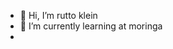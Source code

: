- 👋 Hi, I’m rutto klein
- 🌱 I’m currently learning at moringa
- 
  
  

<!---
ruttoklein/ruttoklein is a ✨ special ✨ repository because its `README.md` (this file) appears on your GitHub profile.
You can click the Preview link to take a look at your changes.
--->
